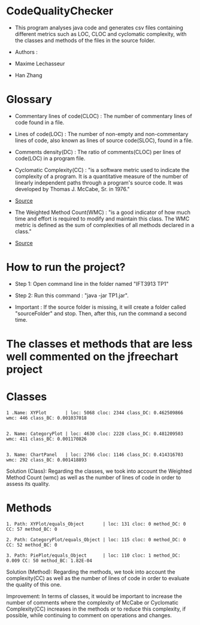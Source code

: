 # CodeQualityChecker

* This program analyses java code and generates csv files containing different metrics such as LOC, CLOC and
  cyclomatic complexity, with the classes and methods of the files in the source folder.
 
 * Authors :
 * Maxime Lechasseur
 * Han Zhang
 
 Glossary
===========

 - Commentary lines of code(CLOC) : The number of commentary lines of code found in a file.  

 - Lines of code(LOC) : The number of non-empty and non-commentary lines of code, also known as lines of source code(SLOC), found in a file.

 - Comments density(DC) : The ratio of comments(CLOC) per lines of code(LOC) in a program file.
 
 - Cyclomatic Complexity(CC) :  "is a software metric used to indicate the complexity of a program. It is a quantitative measure of the number of linearly independent paths through a program's source code. It was developed by Thomas J. McCabe, Sr. in 1976." 
 - [Source](https://en.wikipedia.org/wiki/Cyclomatic_complexity)
 
 - The Weighted Method Count(WMC) : "is a good indicator of how much time and effort is required to modify and maintain this class. The WMC metric is defined as the sum of complexities of all methods declared in a class." 
 - [Source](https://phpmd.org/rules/codesize.html#:~:text=The%20Weighted%20Method%20Count%20(WMC,methods%20declared%20in%20a%20class.))
 
 How to run the project?
==========================

* Step 1: Open command line in the folder named "IFT3913 TP1"

* Step 2: Run this command : "java -jar TP1.jar".

* Important : If the source folder is missing, it will create a folder called "sourceFolder" and stop. Then, after this, run the command a second time.

The classes et methods that are less well commented on the jfreechart project
===============================================================================

Classes
========  
       
	1 .Name: XYPlot       | loc: 5068 cloc: 2344 class_DC: 0.462509866 wmc: 446 class_BC: 0.001037018

  
	2. Name: CategoryPlot | loc: 4630 cloc: 2228 class_DC: 0.481209503 wmc: 411 class_BC: 0.001170826

  
	3. Name: ChartPanel   | loc: 2766 cloc: 1146 class_DC: 0.414316703 wmc: 292 class_BC: 0.001418893

  
  Solution (Class): Regarding the classes, we took into account the Weighted Method Count (wmc) as well as the number of
  lines of code in order to assess its quality.
  
Methods
========
	
	1. Path: XYPlot/equals_Object       | loc: 131 cloc: 0 method_DC: 0     CC: 57 method_BC: 0
  
	2. Path: CategoryPlot/equals_Object | loc: 115 cloc: 0 method_DC: 0     CC: 52 method_BC: 0
  
	3. Path: PiePlot/equals_Object      | loc: 110 cloc: 1 method_DC: 0.009 CC: 50 method_BC: 1.82E-04

  Solution (Method): Regarding the methods, we took into account the complexity(CC) as well as the number of lines of
  code in order to evaluate the quality of this one.

  Improvement: In terms of classes, it would be important to increase
  the number of comments where the complexity of McCabe or Cyclomatic Complexity(CC)
  increases in the methods or to reduce this complexity, if possible, while
  continuing to comment on operations and changes.

      

